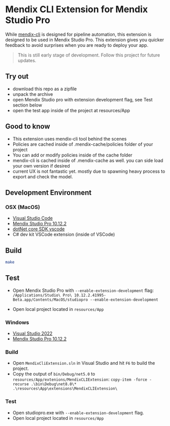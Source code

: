 # Mendix CLI Extension for Mendix Studio Pro

While [mendix-cli](https://github.com/cinaq/mendix-cli) is designed for pipeline automation, this extension is designed to be used in Mendix Studio Pro. This extension gives you quicker feedback to avoid surprises when you are ready to deploy your app.

> This is still early stage of development. Follow this project for future updates.

## Try out

- download this repo as a zipfile
- unpack the archive
- open Mendix Studio pro with extension development flag, see Test section below
- open the test app inside of the project at resources/App

## Good to know

- This extension uses mendix-cli tool behind the scenes
- Policies are cached inside of .mendix-cache/policies folder of your project
- You can add or modify policies inside of the cache folder
- mendix-cli is cached inside of .mendix-cache as well. you can side load your own version if desired
- current UX is not fantastic yet. mostly due to spawning heavy process to export and check the model.


## Development Environment

### OSX (MacOS)

- [Visual Studio Code](https://code.visualstudio.com/)
- [Mendix Studio Pro 10.12.2](https://marketplace.mendix.com/link/studiopro)
- [dotNet core SDK vscode](https://dot.net/core-sdk-vscode)
- C# dev kit VSCode extension (inside of VSCode)

## Build

```bash
make

```

## Test

- Open Mendix Studio Pro with `--enable-extension-development` flag: `/Applications/Studio\ Pro\ 10.12.2.41995-Beta.app/Contents/MacOS/studiopro --enable-extension-development`

- Open local project located in `resources/App`

### Windows

- [Visual Studio 2022](https://visualstudio.microsoft.com/)
- [Mendix Studio Pro 10.12.2](https://marketplace.mendix.com/link/studiopro)

### Build

- Open `MendixCliExtension.sln` in Visual Studio and hit `F6` to build the project.
- Copy the output of `bin/Debug/net5.0` to `resources/App/extenions/MendixCLIExtension`: `copy-item -force -recurse .\bin\Debug\net8.0\* .\resources\App\extensions\MendixCLIExtension\`

### Test

- Open studiopro.exe with `--enable-extension-development` flag.
- Open local project located in `resources/App`
